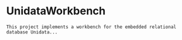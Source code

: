 UnidataWorkbench
================

    This project implements a workbench for the embedded relational database Unidata...
